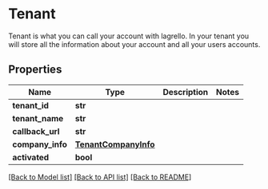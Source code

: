 # Tenant

Tenant is what you can call your account with lagrello. In your tenant you will store all the information about your account and all your users accounts.

## Properties
Name | Type | Description | Notes
------------ | ------------- | ------------- | -------------
**tenant_id** | **str** |  | 
**tenant_name** | **str** |  | 
**callback_url** | **str** |  | 
**company_info** | [**TenantCompanyInfo**](TenantCompanyInfo.md) |  | 
**activated** | **bool** |  | 

[[Back to Model list]](../README.md#documentation-for-models) [[Back to API list]](../README.md#documentation-for-api-endpoints) [[Back to README]](../README.md)


